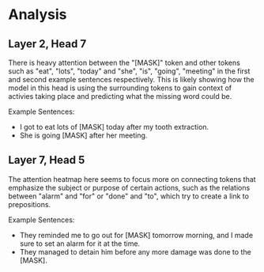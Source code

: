 # Analysis

## Layer 2, Head 7

There is heavy attention between the "[MASK]" token and other tokens such as "eat", "lots", "today" and "she", "is", "going", "meeting" in the first and second example sentences respectively. This is likely showing how the model in this head is using the surrounding tokens to gain context of activies taking place and predicting what the missing word could be.

Example Sentences:
- I got to eat lots of [MASK] today after my tooth extraction.
- She is going [MASK] after her meeting.

## Layer 7, Head 5

The attention heatmap here seems to focus more on connecting tokens that emphasize the subject or purpose of certain actions, such as the relations between "alarm" and "for" or "done" and "to", which try to create a link to prepositions.

Example Sentences:
- They reminded me to go out for [MASK] tomorrow morning, and I made sure to set an alarm for it at the time.
- They managed to detain him before any more damage was done to the [MASK].

